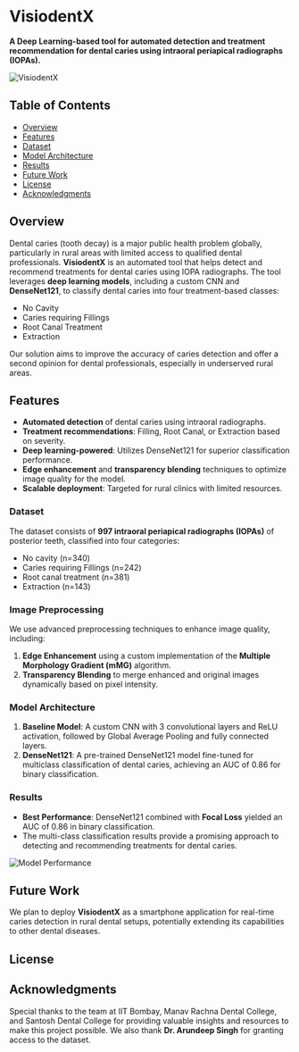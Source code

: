 # VisiodentX

**A Deep Learning-based tool for automated detection and treatment recommendation for dental caries using intraoral periapical radiographs (IOPAs).**

![VisiodentX](path/to/your/image) <!-- Optional: Add an image related to your project -->

## Table of Contents
- [Overview](#overview)
- [Features](#features)
- [Dataset](#dataset)
- [Model Architecture](#model-architecture)
- [Results](#results)
- [Future Work](#future-work)
- [License](#license)
- [Acknowledgments](#acknowledgments)

## Overview
Dental caries (tooth decay) is a major public health problem globally, particularly in rural areas with limited access to qualified dental professionals. **VisiodentX** is an automated tool that helps detect and recommend treatments for dental caries using IOPA radiographs. The tool leverages **deep learning models**, including a custom CNN and **DenseNet121**, to classify dental caries into four treatment-based classes:
- No Cavity
- Caries requiring Fillings
- Root Canal Treatment
- Extraction

Our solution aims to improve the accuracy of caries detection and offer a second opinion for dental professionals, especially in underserved rural areas.

## Features
- **Automated detection** of dental caries using intraoral radiographs.
- **Treatment recommendations**: Filling, Root Canal, or Extraction based on severity.
- **Deep learning-powered**: Utilizes DenseNet121 for superior classification performance.
- **Edge enhancement** and **transparency blending** techniques to optimize image quality for the model.
- **Scalable deployment**: Targeted for rural clinics with limited resources.

### Dataset
The dataset consists of **997 intraoral periapical radiographs (IOPAs)** of posterior teeth, classified into four categories:
- No cavity (n=340)
- Caries requiring Fillings (n=242)
- Root canal treatment (n=381)
- Extraction (n=143)


### Image Preprocessing
We use advanced preprocessing techniques to enhance image quality, including:
1. **Edge Enhancement** using a custom implementation of the **Multiple Morphology Gradient (mMG)** algorithm.
2. **Transparency Blending** to merge enhanced and original images dynamically based on pixel intensity.

### Model Architecture
1. **Baseline Model**: A custom CNN with 3 convolutional layers and ReLU activation, followed by Global Average Pooling and fully connected layers.
2. **DenseNet121**: A pre-trained DenseNet121 model fine-tuned for multiclass classification of dental caries, achieving an AUC of 0.86 for binary classification.

### Results
- **Best Performance**: DenseNet121 combined with **Focal Loss** yielded an AUC of 0.86 in binary classification.
- The multi-class classification results provide a promising approach to detecting and recommending treatments for dental caries.

![Model Performance](path/to/your/performance/image) <!-- Add model performance graphs if available -->

## Future Work
We plan to deploy **VisiodentX** as a smartphone application for real-time caries detection in rural dental setups, potentially extending its capabilities to other dental diseases.

## License


## Acknowledgments
Special thanks to the team at IIT Bombay, Manav Rachna Dental College, and Santosh Dental College for providing valuable insights and resources to make this project possible. We also thank **Dr. Arundeep Singh** for granting access to the dataset.

